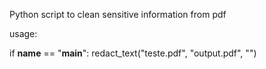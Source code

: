 Python script to clean sensitive information from pdf

usage:

if __name__ == "__main__":
    redact_text("teste.pdf", "output.pdf", "<TEXT TO REPLACE>")

